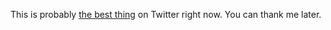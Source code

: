 This is probably <a href="https://twitter.com/MommaUnfiltered/status/1251855748876898306">the best thing</a> on Twitter right now. You can thank me later. 
